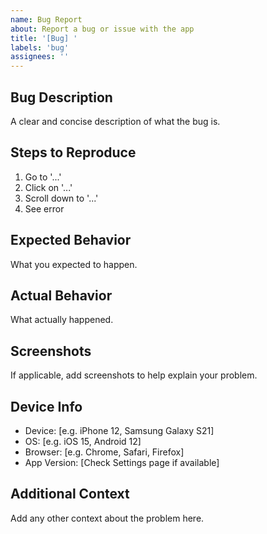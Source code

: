 ```yaml
---
name: Bug Report
about: Report a bug or issue with the app
title: '[Bug] '
labels: 'bug'
assignees: ''
---
```


## Bug Description
A clear and concise description of what the bug is.

## Steps to Reproduce
1. Go to '...'
2. Click on '...'
3. Scroll down to '...'
4. See error

## Expected Behavior
What you expected to happen.

## Actual Behavior
What actually happened.

## Screenshots
If applicable, add screenshots to help explain your problem.

## Device Info
- Device: [e.g. iPhone 12, Samsung Galaxy S21]
- OS: [e.g. iOS 15, Android 12]
- Browser: [e.g. Chrome, Safari, Firefox]
- App Version: [Check Settings page if available]

## Additional Context
Add any other context about the problem here.
